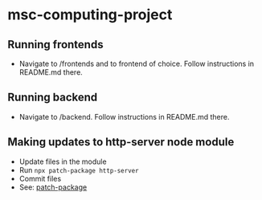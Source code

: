 # msc-computing-project

## Running frontends

- Navigate to /frontends and to frontend of choice. Follow instructions in README.md there.

## Running backend
- Navigate to /backend. Follow instructions in README.md there.

## Making updates to http-server node module
- Update files in the module
- Run `npx patch-package http-server`
- Commit files
- See: [patch-package](https://www.npmjs.com/package/patch-package)
